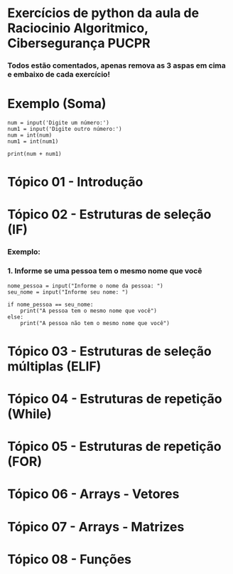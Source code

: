# Exercícios de python da aula de Raciocinio Algoritmico, Cibersegurança PUCPR

### Todos estão comentados, apenas remova as 3 aspas em cima e embaixo de cada exercício!

# Exemplo (Soma)

```
num = input('Digite um número:')
num1 = input('Digite outro número:')
num = int(num)
num1 = int(num1)

print(num + num1)
```
# Tópico 01 - Introdução   

# Tópico 02 - Estruturas de seleção (IF)

### Exemplo:
### 1. Informe se uma pessoa tem o mesmo nome que você
```
nome_pessoa = input("Informe o nome da pessoa: ")
seu_nome = input("Informe seu nome: ")

if nome_pessoa == seu_nome:
    print("A pessoa tem o mesmo nome que você")
else:
    print("A pessoa não tem o mesmo nome que você")
``` 

# Tópico 03 - Estruturas de seleção múltiplas (ELIF)

# Tópico 04 - Estruturas de repetição (While)

# Tópico 05 - Estruturas de repetição (FOR)

# Tópico 06 - Arrays - Vetores

# Tópico 07 - Arrays - Matrizes

# Tópico 08 - Funções
